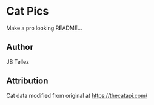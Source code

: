 # Cat Pics

Make a pro looking README...

## Author

JB Tellez

## Attribution

Cat data modified from original at <https://thecatapi.com/>
